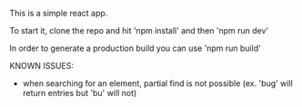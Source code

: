 This is a simple react app.

To start it, clone the repo and hit 'npm install' and then 'npm run dev'

In order to generate a production build you can use 'npm run build'

KNOWN ISSUES:
* when searching for an element, partial find is not possible
(ex. 'bug' will return entries but 'bu' will not)
